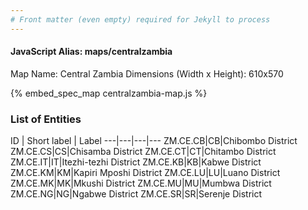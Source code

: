 ```yaml
---
# Front matter (even empty) required for Jekyll to process
---
```


#### JavaScript Alias: maps/centralzambia

Map Name: Central Zambia
Dimensions (Width x Height): 610x570



{% embed_spec_map centralzambia-map.js %}

### List of Entities

ID | Short label | Label
---|---|---|---
ZM.CE.CB|CB|Chibombo District
ZM.CE.CS|CS|Chisamba District
ZM.CE.CT|CT|Chitambo District
ZM.CE.IT|IT|Itezhi-tezhi District
ZM.CE.KB|KB|Kabwe District
ZM.CE.KM|KM|Kapiri Mposhi District
ZM.CE.LU|LU|Luano District
ZM.CE.MK|MK|Mkushi District
ZM.CE.MU|MU|Mumbwa District
ZM.CE.NG|NG|Ngabwe District
ZM.CE.SR|SR|Serenje District